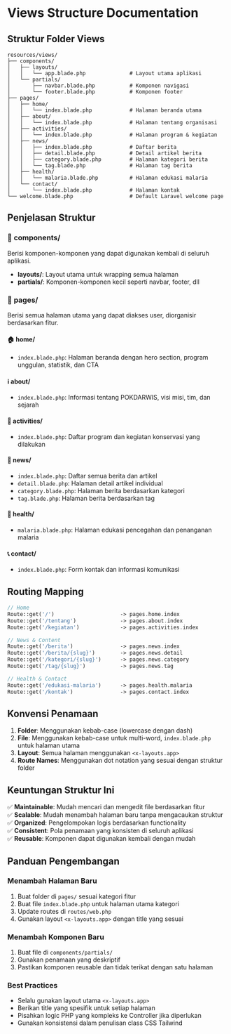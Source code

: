 # Views Structure Documentation

## Struktur Folder Views

```
resources/views/
├── components/
│   ├── layouts/
│   │   └── app.blade.php              # Layout utama aplikasi
│   └── partials/
│       ├── navbar.blade.php           # Komponen navigasi
│       └── footer.blade.php           # Komponen footer
├── pages/
│   ├── home/
│   │   └── index.blade.php            # Halaman beranda utama
│   ├── about/
│   │   └── index.blade.php            # Halaman tentang organisasi
│   ├── activities/
│   │   └── index.blade.php            # Halaman program & kegiatan
│   ├── news/
│   │   ├── index.blade.php            # Daftar berita
│   │   ├── detail.blade.php           # Detail artikel berita
│   │   ├── category.blade.php         # Halaman kategori berita
│   │   └── tag.blade.php              # Halaman tag berita
│   ├── health/
│   │   └── malaria.blade.php          # Halaman edukasi malaria
│   └── contact/
│       └── index.blade.php            # Halaman kontak
└── welcome.blade.php                  # Default Laravel welcome page
```

## Penjelasan Struktur

### 📁 **components/**
Berisi komponen-komponen yang dapat digunakan kembali di seluruh aplikasi.

- **layouts/**: Layout utama untuk wrapping semua halaman
- **partials/**: Komponen-komponen kecil seperti navbar, footer, dll

### 📁 **pages/**
Berisi semua halaman utama yang dapat diakses user, diorganisir berdasarkan fitur.

#### 🏠 **home/**
- `index.blade.php`: Halaman beranda dengan hero section, program unggulan, statistik, dan CTA

#### ℹ️ **about/**  
- `index.blade.php`: Informasi tentang POKDARWIS, visi misi, tim, dan sejarah

#### 🎯 **activities/**
- `index.blade.php`: Daftar program dan kegiatan konservasi yang dilakukan

#### 📰 **news/**
- `index.blade.php`: Daftar semua berita dan artikel
- `detail.blade.php`: Halaman detail artikel individual
- `category.blade.php`: Halaman berita berdasarkan kategori
- `tag.blade.php`: Halaman berita berdasarkan tag

#### 🏥 **health/**
- `malaria.blade.php`: Halaman edukasi pencegahan dan penanganan malaria

#### 📞 **contact/**
- `index.blade.php`: Form kontak dan informasi komunikasi

## Routing Mapping

```php
// Home
Route::get('/')                     -> pages.home.index
Route::get('/tentang')              -> pages.about.index
Route::get('/kegiatan')             -> pages.activities.index

// News & Content
Route::get('/berita')               -> pages.news.index
Route::get('/berita/{slug}')        -> pages.news.detail
Route::get('/kategori/{slug}')      -> pages.news.category
Route::get('/tag/{slug}')           -> pages.news.tag

// Health & Contact
Route::get('/edukasi-malaria')      -> pages.health.malaria
Route::get('/kontak')               -> pages.contact.index
```

## Konvensi Penamaan

1. **Folder**: Menggunakan kebab-case (lowercase dengan dash)
2. **File**: Menggunakan kebab-case untuk multi-word, `index.blade.php` untuk halaman utama
3. **Layout**: Semua halaman menggunakan `<x-layouts.app>`
4. **Route Names**: Menggunakan dot notation yang sesuai dengan struktur folder

## Keuntungan Struktur Ini

✅ **Maintainable**: Mudah mencari dan mengedit file berdasarkan fitur  
✅ **Scalable**: Mudah menambah halaman baru tanpa mengacaukan struktur  
✅ **Organized**: Pengelompokan logis berdasarkan functionality  
✅ **Consistent**: Pola penamaan yang konsisten di seluruh aplikasi  
✅ **Reusable**: Komponen dapat digunakan kembali dengan mudah

## Panduan Pengembangan

### Menambah Halaman Baru
1. Buat folder di `pages/` sesuai kategori fitur
2. Buat file `index.blade.php` untuk halaman utama kategori
3. Update routes di `routes/web.php`
4. Gunakan layout `<x-layouts.app>` dengan title yang sesuai

### Menambah Komponen Baru
1. Buat file di `components/partials/`
2. Gunakan penamaan yang deskriptif
3. Pastikan komponen reusable dan tidak terikat dengan satu halaman

### Best Practices
- Selalu gunakan layout utama `<x-layouts.app>`
- Berikan title yang spesifik untuk setiap halaman
- Pisahkan logic PHP yang kompleks ke Controller jika diperlukan
- Gunakan konsistensi dalam penulisan class CSS Tailwind
